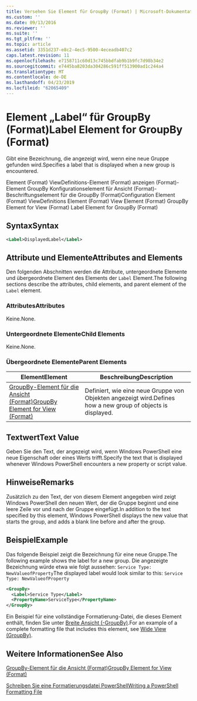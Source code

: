 ```yaml
---
title: Versehen Sie Element für GroupBy (Format) | Microsoft-Dokumentation
ms.custom: ''
ms.date: 09/13/2016
ms.reviewer: ''
ms.suite: ''
ms.tgt_pltfrm: ''
ms.topic: article
ms.assetid: 3351d237-e8c2-4ec5-9500-4eceadb407c2
caps.latest.revision: 11
ms.openlocfilehash: e7158711c60d13c745bbdfab9b1b9fc7d98b34e2
ms.sourcegitcommit: e7445ba8203da304286c591ff513900ad1c244a4
ms.translationtype: MT
ms.contentlocale: de-DE
ms.lasthandoff: 04/23/2019
ms.locfileid: "62065409"
---
```

# <a name="label-element-for-groupby-format"></a><span data-ttu-id="9eec8-102">Element „Label“ für GroupBy (Format)</span><span class="sxs-lookup"><span data-stu-id="9eec8-102">Label Element for GroupBy (Format)</span></span>

<span data-ttu-id="9eec8-103">Gibt eine Bezeichnung, die angezeigt wird, wenn eine neue Gruppe gefunden wird.</span><span class="sxs-lookup"><span data-stu-id="9eec8-103">Specifies a label that is displayed when a new group is encountered.</span></span>

<span data-ttu-id="9eec8-104">Element (Format) ViewDefinitions-Element (Format) anzeigen (Format)-Element GroupBy Konfigurationselement für Ansicht (Format)-Beschriftungselement für die GroupBy (Format)</span><span class="sxs-lookup"><span data-stu-id="9eec8-104">Configuration Element (Format) ViewDefinitions Element (Format) View Element (Format) GroupBy Element for View (Format) Label Element for GroupBy (Format)</span></span>

## <a name="syntax"></a><span data-ttu-id="9eec8-105">Syntax</span><span class="sxs-lookup"><span data-stu-id="9eec8-105">Syntax</span></span>

```xml
<Label>DisplayedLabel</Label>
```

## <a name="attributes-and-elements"></a><span data-ttu-id="9eec8-106">Attribute und Elemente</span><span class="sxs-lookup"><span data-stu-id="9eec8-106">Attributes and Elements</span></span>

<span data-ttu-id="9eec8-107">Den folgenden Abschnitten werden die Attribute, untergeordnete Elemente und übergeordnete Element des Elements der `Label` Element.</span><span class="sxs-lookup"><span data-stu-id="9eec8-107">The following sections describe the attributes, child elements, and parent element of the `Label` element.</span></span>

### <a name="attributes"></a><span data-ttu-id="9eec8-108">Attributes</span><span class="sxs-lookup"><span data-stu-id="9eec8-108">Attributes</span></span>

<span data-ttu-id="9eec8-109">Keine.</span><span class="sxs-lookup"><span data-stu-id="9eec8-109">None.</span></span>

### <a name="child-elements"></a><span data-ttu-id="9eec8-110">Untergeordnete Elemente</span><span class="sxs-lookup"><span data-stu-id="9eec8-110">Child Elements</span></span>

<span data-ttu-id="9eec8-111">Keine.</span><span class="sxs-lookup"><span data-stu-id="9eec8-111">None.</span></span>

### <a name="parent-elements"></a><span data-ttu-id="9eec8-112">Übergeordnete Elemente</span><span class="sxs-lookup"><span data-stu-id="9eec8-112">Parent Elements</span></span>

|<span data-ttu-id="9eec8-113">Element</span><span class="sxs-lookup"><span data-stu-id="9eec8-113">Element</span></span>|<span data-ttu-id="9eec8-114">Beschreibung</span><span class="sxs-lookup"><span data-stu-id="9eec8-114">Description</span></span>|
|-------------|-----------------|
|[<span data-ttu-id="9eec8-115">GroupBy-Element für die Ansicht (Format)</span><span class="sxs-lookup"><span data-stu-id="9eec8-115">GroupBy Element for View (Format)</span></span>](./groupby-element-for-view-format.md)|<span data-ttu-id="9eec8-116">Definiert, wie eine neue Gruppe von Objekten angezeigt wird.</span><span class="sxs-lookup"><span data-stu-id="9eec8-116">Defines how a new group of objects is displayed.</span></span>|

## <a name="text-value"></a><span data-ttu-id="9eec8-117">Textwert</span><span class="sxs-lookup"><span data-stu-id="9eec8-117">Text Value</span></span>

<span data-ttu-id="9eec8-118">Geben Sie den Text, der angezeigt wird, wenn Windows PowerShell eine neue Eigenschaft oder eines Werts trifft.</span><span class="sxs-lookup"><span data-stu-id="9eec8-118">Specify the text that is displayed whenever Windows PowerShell encounters a new property or script value.</span></span>

## <a name="remarks"></a><span data-ttu-id="9eec8-119">Hinweise</span><span class="sxs-lookup"><span data-stu-id="9eec8-119">Remarks</span></span>

<span data-ttu-id="9eec8-120">Zusätzlich zu den Text, der von diesem Element angegeben wird zeigt Windows PowerShell den neuen Wert, der die Gruppe beginnt und eine leere Zeile vor und nach der Gruppe eingefügt.</span><span class="sxs-lookup"><span data-stu-id="9eec8-120">In addition to the text specified by this element, Windows PowerShell displays the new value that starts the group, and adds a blank line before and after the group.</span></span>

## <a name="example"></a><span data-ttu-id="9eec8-121">Beispiel</span><span class="sxs-lookup"><span data-stu-id="9eec8-121">Example</span></span>

<span data-ttu-id="9eec8-122">Das folgende Beispiel zeigt die Bezeichnung für eine neue Gruppe.</span><span class="sxs-lookup"><span data-stu-id="9eec8-122">The following example shows the label for a new group.</span></span> <span data-ttu-id="9eec8-123">Die angezeigte Bezeichnung würde etwa wie folgt aussehen: `Service Type: NewValueofProperty`</span><span class="sxs-lookup"><span data-stu-id="9eec8-123">The displayed label would look similar to this: `Service Type: NewValueofProperty`</span></span>

```xml
<GroupBy>
  <Label>Service Type</Label>
  <PropertyName>ServiceType</PropertyName>
</GroupBy>

```

<span data-ttu-id="9eec8-124">Ein Beispiel für eine vollständige Formatierung-Datei, die dieses Element enthält, finden Sie unter [Breite Ansicht (-GroupBy)](./wide-view-groupby.md).</span><span class="sxs-lookup"><span data-stu-id="9eec8-124">For an example of a complete formatting file that includes this element, see [Wide View (GroupBy)](./wide-view-groupby.md).</span></span>

## <a name="see-also"></a><span data-ttu-id="9eec8-125">Weitere Informationen</span><span class="sxs-lookup"><span data-stu-id="9eec8-125">See Also</span></span>

[<span data-ttu-id="9eec8-126">GroupBy-Element für die Ansicht (Format)</span><span class="sxs-lookup"><span data-stu-id="9eec8-126">GroupBy Element for View (Format)</span></span>](./groupby-element-for-view-format.md)

[<span data-ttu-id="9eec8-127">Schreiben Sie eine Formatierungsdatei PowerShell</span><span class="sxs-lookup"><span data-stu-id="9eec8-127">Writing a PowerShell Formatting File</span></span>](./writing-a-powershell-formatting-file.md)
